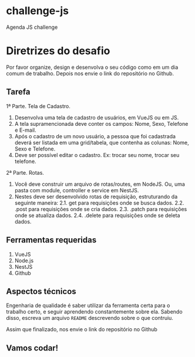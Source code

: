 # challenge-js
Agenda JS challenge

Diretrizes do desafio
===========================

Por favor organize, design e desenvolva o seu código como em um dia comum de trabalho. Depois nos envie o link do repositório no Github.

Tarefa
---------------

1ª Parte. Tela de Cadastro.
  1. Desenvolva uma tela de cadastro de usuários, em VueJS ou em JS.
  2. A tela supramencionada deve conter os campos: Nome, Sexo, Telefone e E-mail.
  3. Após o cadastro de um novo usuário, a pessoa que foi cadastrada deverá ser listada em uma grid/tabela, que contenha as colunas: Nome, Sexo e Telefone.
  4. Deve ser possível editar o cadastro. Ex: trocar seu nome, trocar seu telefone.
  
2ª Parte. Rotas.
  1. Você deve construir um arquivo de rotas/routes, em NodeJS. Ou, uma pasta com module, controller e service em NestJS.
  2. Nestes deve ser desenvolvido rotas de requisição, estruturando da seguinte maneira: 
    2.1. get para requisições onde se busca dados.
    2.2. .post para requisições onde se cria dados.
    2.3. .patch para requisições onde se atualiza dados.
    2.4. .delete para requisições onde se deleta dados.
 
Ferramentas requeridas
---------------
1. VueJS
2. Node.js
3. NestJS  
4. Github

Aspectos técnicos
---------------

Engenharia de qualidade é saber utilizar da ferramenta certa para o trabalho certo, e seguir aprendendo constantemente sobre ela. Sabendo disso, escreva um arquivo `README` descrevendo sobre o que contruiu. 

Assim que finalizado, nos envie o link do repositório no Github 

Vamos codar!
---------------
